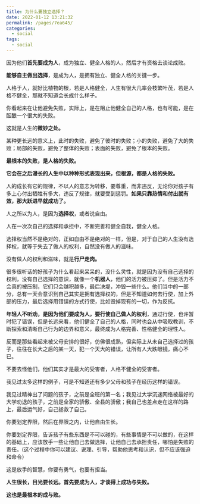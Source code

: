 ```yaml
---
title: 为什么要独立选择？
date: 2022-01-12 13:21:32
permalink: /pages/7ea645/
categories:
  - social
tags:
  - social
---
```





因为他们**首先要成为人**，成为独立、健全人格的人，然后才有资格去谈论成败。

**能够自主做出选择**，是成为人，是拥有独立、健全人格的关键一步。

人格于人，就好比植物的根，若是人格健全，人生有很大几率会枝繁叶茂，若是人格不健全，那就不知道会长成什么样子。

你看起来在让他避免失败，实际上，是在阻止他健全自己的人格，也有可能，是在酝酿一个很大的失败。

这就是人生的**微妙之处。**

某种更长远的意义上，此时的失败，避免了彼时的失败；小的失败，避免了大的失败；局部的失败，避免了整体的失败；表面的失败，避免了根本的失败。

**最根本的失败，是人格的失败。**

**它会在之后漫长的人生中以种种形式表现出来，但根源，都是人格的失败。**

人的成长有它的规律，不以人的意志为转移，要尊重，而非违反，无论你对孩子有多上心付出牺牲有多大，违反了规律，就要受到惩罚。**如果只靠热情和付出就有效，那大跃进早就成功了。**

人之所以为人，是因为**选择权**，或者说自由。

人在一次次自己的选择和承担中，不断完善和健全自我，健全人格。

选择权当然不是绝对的，正如自由不是绝对的一样，但是，对于自己的人生没有选择权，就等于失去了做人的权利，自然没有做人的滋味。

没有做人的权利和滋味，就是**行尸走肉。**

很多很听话的好孩子为什么看起来呆呆的，没什么灵性，就是因为没有自己选择的权利，没有自己选择的意识，就像一个**机器人**，他们的活力被压抑了。但是活力不会真的被压制，它们只会越积越多，最后决堤，冲毁一些什么。他们当中的一部分，总有一天会意识到自己其实是拥有选择权的，但是不知道如何去行使，加上外部的压力，最后选择用错误的方式行使，比如毁掉现有的一切，作为反抗。

**年轻人不听劝，是因为他们要成为人，要行使自己做人的权利**，通过行使，也许暂时犯了错误，但是长远来看，他们健全了自己的人格，同时也会从中吸取教训，不断探索和清晰自己行为的边界和意义，最终成为人格完善、性格健全的理性人。

反而是那些看起来被父母安排的很好，仿佛很成熟，但实际上从未自己选择过的孩子，往往在长大之后的某一天，犯一个天大的错误，让所有人大跌眼镜，痛心不已。

不要去怪他们，他们其实才是最大的受害者，人格不健全的受害者。

我见过太多这样的例子，可是不知道还有多少父母和孩子在经历这样的错误。

我见过精神出了问题的孩子，之前是全班的第一名；我见过大学沉迷网络被最好的大学劝退的孩子，之前是全家的骄傲、全县的骄傲；我自己也差点走在这样的路上，最后运气好，自己拯救了自己。

你要划定界限，然后在界限之内，让他自由生长。

你要划定界限，告诉孩子有些东西是不可以碰的，有些事情是不可以做的，在这样的基础上，应该放手一些让他自己去做选择，让他自己去承担责任，哪怕是失败的责任。(这个过程中你可以建议、说理、引导，帮助他思考和认识，但不应该强迫和命令）

这是放手的智慧，你要有勇气，也要有担当。

**人生很长，目光要长远。首先要成为人，才谈得上成功与失败。**

**这也是最根本的成与败。**